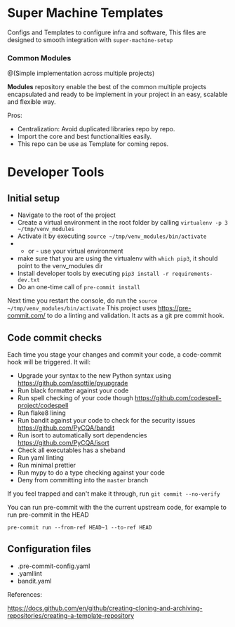 # Super Machine Templates

Configs and Templates to configure infra and software,
This files are designed to smooth integration with `super-machine-setup`

### Common Modules

@(Simple implementation across multiple projects)

**Modules** repository enable the best of the common multiple projects encapsulated and ready to be implement in your project in an easy, scalable and flexible way.

Pros:

-   Centralization: Avoid duplicated libraries repo by repo.
-   Import the core and best functionalities easily.
-   This repo can be use as Template for coming repos.

# Developer Tools

## Initial setup

-   Navigate to the root of the project
-   Create a virtual environment in the root folder by calling `virtualenv -p 3 ~/tmp/venv_modules`
-   Activate it by executing `source ~/tmp/venv_modules/bin/activate`
-   -   or - use your virtual environment
-   make sure that you are using the virtualenv with `which pip3`, it should point to the venv_modules dir
-   Install developer tools by executing `pip3 install -r requirements-dev.txt`
-   Do an one-time call of `pre-commit install`

Next time you restart the console, do run the `source ~/tmp/venv_modules/bin/activate`
This project uses https://pre-commit.com/ to do a linting and validation. It acts as a git pre commit hook.

## Code commit checks

Each time you stage your changes and commit your code, a code-commit hook will be triggered. It will:

-   Upgrade your syntax to the new Python syntax using https://github.com/asottile/pyupgrade
-   Run black formatter against your code
-   Run spell checking of your code though https://github.com/codespell-project/codespell
-   Run flake8 lining
-   Run bandit against your code to check for the security issues https://github.com/PyCQA/bandit
-   Run isort to automatically sort dependencies https://github.com/PyCQA/isort
-   Check all executables has a sheband
-   Run yaml linting
-   Run minimal prettier
-   Run mypy to do a type checking against your code
-   Deny from committing into the `master` branch

If you feel trapped and can't make it through, run `git commit --no-verify`

You can run pre-commit with the the current upstream code, for example
to run pre-commit in the HEAD

```
pre-commit run --from-ref HEAD~1 --to-ref HEAD
```

## Configuration files

-   .pre-commit-config.yaml
-   .yamllint
-   bandit.yaml

References:

https://docs.github.com/en/github/creating-cloning-and-archiving-repositories/creating-a-template-repository
